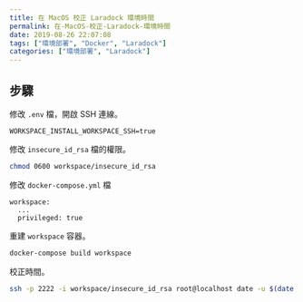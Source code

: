 ```yaml
---
title: 在 MacOS 校正 Laradock 環境時間
permalink: 在-MacOS-校正-Laradock-環境時間
date: 2019-08-26 22:07:08
tags: ["環境部署", "Docker", "Laradock"]
categories: ["環境部署", "Laradock"]
---
```


## 步驟

修改 `.env` 檔，開啟 SSH 連線。

```ENV
WORKSPACE_INSTALL_WORKSPACE_SSH=true
```

修改 `insecure_id_rsa` 檔的權限。

```BASH
chmod 0600 workspace/insecure_id_rsa
```

修改 `docker-compose.yml` 檔

```YML
workspace:
  ...
  privileged: true
```

重建 `workspace` 容器。

```BASH
docker-compose build workspace
```

校正時間。

```BASH
ssh -p 2222 -i workspace/insecure_id_rsa root@localhost date -u $(date +%m%d%H%M%Y)
```
